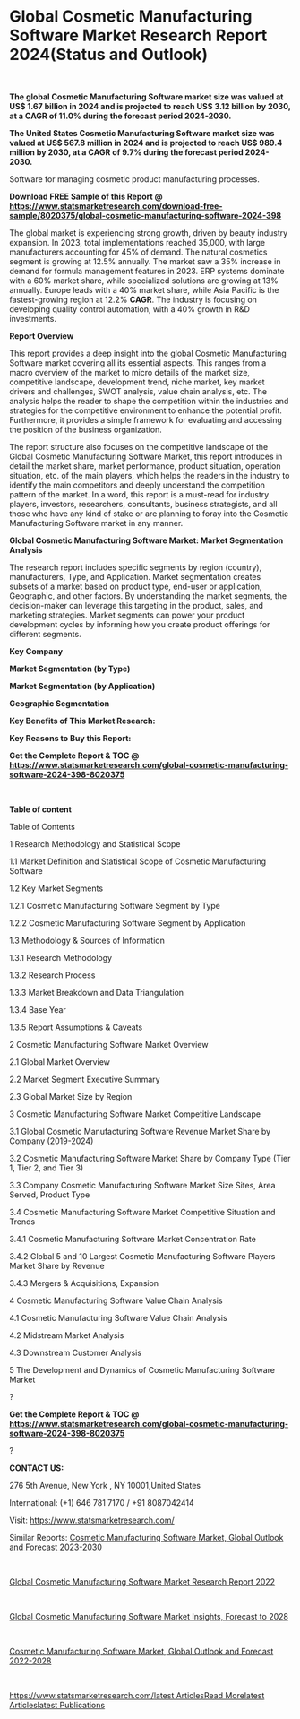 <h1>Global Cosmetic Manufacturing Software Market Research Report 2024(Status and Outlook)</h1><br/><p><strong>The global Cosmetic Manufacturing Software market size was valued at US$ 1.67 billion in 2024 and is projected to reach US$ 3.12 billion by 2030, at a <strong>CAGR</strong> of 11.0% during the forecast period 2024-2030.</strong></p>
 
 
 
 <p><strong>The United States Cosmetic Manufacturing Software market size was valued at US$ 567.8 million in 2024 and is projected to reach US$ 989.4 million by 2030, at a <strong>CAGR</strong> of 9.7% during the forecast period 2024-2030.</strong></p>
 
 
 
 <p>Software for managing cosmetic product manufacturing processes.</p>
 
 
 
 <p><strong>Download FREE Sample of this Report @ <a href="https://www.statsmarketresearch.com/download-free-sample/8020375/global-cosmetic-manufacturing-software-2024-398">https://www.statsmarketresearch.com/download-free-sample/8020375/global-cosmetic-manufacturing-software-2024-398</a></strong></p>
 
 
 
 <p>The global market is experiencing strong growth, driven by beauty industry expansion. In 2023, total implementations reached 35,000, with large manufacturers accounting for 45% of demand. The natural cosmetics segment is growing at 12.5% annually. The market saw a 35% increase in demand for formula management features in 2023. ERP systems dominate with a 60% market share, while specialized solutions are growing at 13% annually. Europe leads with a 40% market share, while Asia Pacific is the fastest-growing region at 12.2% <strong>CAGR</strong>. The industry is focusing on developing quality control automation, with a 40% growth in R&D investments.</p>
 
 
 
 <p><strong>Report Overview </strong></p>
 
 
 
 <p>This report provides a deep insight into the global Cosmetic Manufacturing Software market covering all its essential aspects. This ranges from a macro overview of the market to micro details of the market size, competitive landscape, development trend, niche market, key market drivers and challenges, SWOT analysis, value chain analysis, etc. The analysis helps the reader to shape the competition within the industries and strategies for the competitive environment to enhance the potential profit. Furthermore, it provides a simple framework for evaluating and accessing the position of the business organization.</p>
 
 
 
 <p>The report structure also focuses on the competitive landscape of the Global Cosmetic Manufacturing Software Market, this report introduces in detail the market share, market performance, product situation, operation situation, etc. of the main players, which helps the readers in the industry to identify the main competitors and deeply understand the competition pattern of the market. In a word, this report is a must-read for industry players, investors, researchers, consultants, business strategists, and all those who have any kind of stake or are planning to foray into the Cosmetic Manufacturing Software market in any manner.</p>
 
 
 
 <p><strong>Global Cosmetic Manufacturing Software Market: Market Segmentation Analysis </strong></p>
 
 
 
 <p>The research report includes specific segments by region (country), manufacturers, Type, and Application. Market segmentation creates subsets of a market based on product type, end-user or application, Geographic, and other factors. By understanding the market segments, the decision-maker can leverage this targeting in the product, sales, and marketing strategies. Market segments can power your product development cycles by informing how you create product offerings for different segments.</p>
 
 
 
 <p><strong>Key Company </strong></p>
 
 
 
 <p><strong>Market Segmentation (by Type) </strong></p>
 
 
 
 <p><strong>Market Segmentation (<strong>by Application</strong>)</strong></p>
 
 
 
 <p><strong>Geographic Segmentation </strong></p>
 
 
 
 <p><strong>Key Benefits of This Market Research: </strong></p>
 
 
 
 <p><strong>Key <strong>Reasons to Buy</strong> this Report: </strong></p>
 
 
 
 <div><b>Get the Complete Report & TOC @ <a href="https://www.statsmarketresearch.com/global-cosmetic-manufacturing-software-2024-398-8020375">https://www.statsmarketresearch.com/global-cosmetic-manufacturing-software-2024-398-8020375</a></b></div>
 
 
 
 <p><br />
 
 <b>Table of content</b></p>
 
 
 
 <p>Table of Contents<br />
 
 1 Research Methodology and Statistical Scope<br />
 
 1.1 Market Definition and Statistical Scope of Cosmetic Manufacturing Software<br />
 
 1.2 Key Market Segments<br />
 
 1.2.1 Cosmetic Manufacturing Software Segment by Type<br />
 
 1.2.2 Cosmetic Manufacturing Software Segment by Application<br />
 
 1.3 Methodology & Sources of Information<br />
 
 1.3.1 Research Methodology<br />
 
 1.3.2 Research Process<br />
 
 1.3.3 Market Breakdown and Data Triangulation<br />
 
 1.3.4 Base Year<br />
 
 1.3.5 Report Assumptions & Caveats<br />
 
 2 Cosmetic Manufacturing Software Market Overview<br />
 
 2.1 Global Market Overview<br />
 
 2.2 Market Segment Executive Summary<br />
 
 2.3 Global Market Size by Region<br />
 
 3 Cosmetic Manufacturing Software Market Competitive Landscape<br />
 
 3.1 Global Cosmetic Manufacturing Software Revenue Market Share by Company (2019-2024)<br />
 
 3.2 Cosmetic Manufacturing Software Market Share by Company Type (Tier 1, Tier 2, and Tier 3)<br />
 
 3.3 Company Cosmetic Manufacturing Software Market Size Sites, Area Served, Product Type<br />
 
 3.4 Cosmetic Manufacturing Software Market Competitive Situation and Trends<br />
 
 3.4.1 Cosmetic Manufacturing Software Market Concentration Rate<br />
 
 3.4.2 Global 5 and 10 Largest Cosmetic Manufacturing Software Players Market Share by Revenue<br />
 
 3.4.3 Mergers & Acquisitions, Expansion<br />
 
 4 Cosmetic Manufacturing Software Value Chain Analysis<br />
 
 4.1 Cosmetic Manufacturing Software Value Chain Analysis<br />
 
 4.2 Midstream Market Analysis<br />
 
 4.3 Downstream Customer Analysis<br />
 
 5 The Development and Dynamics of Cosmetic Manufacturing Software Market<br />
 
 ? </p>
 
 
 
 <div><b>Get the Complete Report & TOC @ <a href="https://www.statsmarketresearch.com/global-cosmetic-manufacturing-software-2024-398-8020375">https://www.statsmarketresearch.com/global-cosmetic-manufacturing-software-2024-398-8020375</a></b></div>
 
 
 
 <p>? </p>
 
 
 
 <p><b>CONTACT US:</b><br />
 
 276 5th Avenue, New York , NY 10001,United States<br />
 
 International: (+1) 646 781 7170 / +91 8087042414<br />
 
 Visit: <a href="https://www.statsmarketresearch.com/">https://www.statsmarketresearch.com/</a><br />
 
 Similar Reports: <a href="https://www.statsmarketresearch.com/global-cosmetic-manufacturing-software-2024-398-8020375">Cosmetic Manufacturing Software Market, Global Outlook and Forecast 2023-2030</a><br />
 
 <br />
 
 <a href="https://www.statsmarketresearch.com/global-cosmetic-manufacturing-software-2024-398-8020375">Global Cosmetic Manufacturing Software Market Research Report 2022</a><br />
 
 <br />
 
 <a href="https://www.statsmarketresearch.com/global-cosmetic-manufacturing-software-2024-398-8020375">Global Cosmetic Manufacturing Software Market Insights, Forecast to 2028</a><br />
 
 <br />
 
 <a href="https://www.statsmarketresearch.com/global-cosmetic-manufacturing-software-2024-398-8020375">Cosmetic Manufacturing Software Market, Global Outlook and Forecast 2022-2028</a><br />
 
 <br />
 
 <a href="https://gyeongbokgung.com">https://www.statsmarketresearch.com/</a><a href="https://hallyeomaritime.com">latest Articles</a><a href="https://jingwansa.com">Read More</a><a href="https://nguoiviet.jp/">latest Articles</a><a href="https://www.intelmarketresearch.com/">latest Publications</a></p>